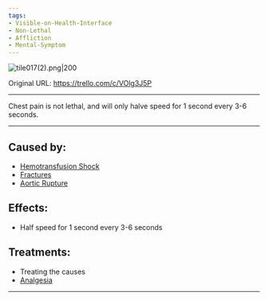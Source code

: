 ```yaml
---
tags:
- Visible-on-Health-Interface
- Non-Lethal
- Affliction
- Mental-Symptom
---
```


![tile017(2).png\|200](/Symptoms/Chest%20Pain%20-%20Attachments/6718845db30472d958dd7ab7.png)

Original URL: https://trello.com/c/VOlg3J5P

---

Chest pain is not lethal, and will only halve speed for 1 second every 3-6 seconds.

---

## Caused by:

- [Hemotransfusion Shock](../Blood/Hemotransfusion%20Shock.md)
- [Fractures](../Bones/Fractures.md)
- [Aortic Rupture](../Torso/Aortic%20Rupture.md)

## Effects:

- Half speed for 1 second every 3-6 seconds

## Treatments:

- Treating the causes
- [Analgesia](../Torso/Analgesia.md)

---

